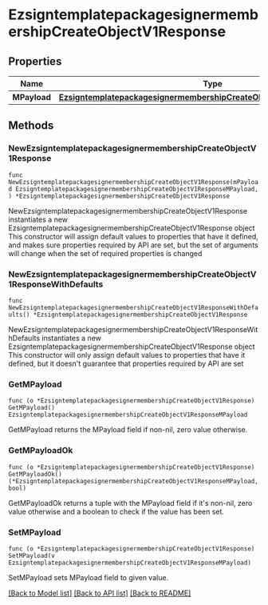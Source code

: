 # EzsigntemplatepackagesignermembershipCreateObjectV1Response

## Properties

Name | Type | Description | Notes
------------ | ------------- | ------------- | -------------
**MPayload** | [**EzsigntemplatepackagesignermembershipCreateObjectV1ResponseMPayload**](EzsigntemplatepackagesignermembershipCreateObjectV1ResponseMPayload.md) |  | 

## Methods

### NewEzsigntemplatepackagesignermembershipCreateObjectV1Response

`func NewEzsigntemplatepackagesignermembershipCreateObjectV1Response(mPayload EzsigntemplatepackagesignermembershipCreateObjectV1ResponseMPayload, ) *EzsigntemplatepackagesignermembershipCreateObjectV1Response`

NewEzsigntemplatepackagesignermembershipCreateObjectV1Response instantiates a new EzsigntemplatepackagesignermembershipCreateObjectV1Response object
This constructor will assign default values to properties that have it defined,
and makes sure properties required by API are set, but the set of arguments
will change when the set of required properties is changed

### NewEzsigntemplatepackagesignermembershipCreateObjectV1ResponseWithDefaults

`func NewEzsigntemplatepackagesignermembershipCreateObjectV1ResponseWithDefaults() *EzsigntemplatepackagesignermembershipCreateObjectV1Response`

NewEzsigntemplatepackagesignermembershipCreateObjectV1ResponseWithDefaults instantiates a new EzsigntemplatepackagesignermembershipCreateObjectV1Response object
This constructor will only assign default values to properties that have it defined,
but it doesn't guarantee that properties required by API are set

### GetMPayload

`func (o *EzsigntemplatepackagesignermembershipCreateObjectV1Response) GetMPayload() EzsigntemplatepackagesignermembershipCreateObjectV1ResponseMPayload`

GetMPayload returns the MPayload field if non-nil, zero value otherwise.

### GetMPayloadOk

`func (o *EzsigntemplatepackagesignermembershipCreateObjectV1Response) GetMPayloadOk() (*EzsigntemplatepackagesignermembershipCreateObjectV1ResponseMPayload, bool)`

GetMPayloadOk returns a tuple with the MPayload field if it's non-nil, zero value otherwise
and a boolean to check if the value has been set.

### SetMPayload

`func (o *EzsigntemplatepackagesignermembershipCreateObjectV1Response) SetMPayload(v EzsigntemplatepackagesignermembershipCreateObjectV1ResponseMPayload)`

SetMPayload sets MPayload field to given value.



[[Back to Model list]](../README.md#documentation-for-models) [[Back to API list]](../README.md#documentation-for-api-endpoints) [[Back to README]](../README.md)


